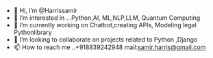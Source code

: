 - 👋 Hi, I’m @Harrissamir
- 👀 I’m interested in ...Python,AI, ML,NLP,LLM, Quantum Computing
- 🌱 I’m currently working on Chatbot,creating APIs, Modeling legal Pythonlibrary 
- 💞️ I’m looking to collaborate on projects related to Python ,Django
- 📫 How to reach me ..+918839242948 mail:samir.harris@gmail.com

<!---
Harrissamir/Harrissamir is a ✨ special ✨ repository because its `README.md` (this file) appears on your GitHub profile.
You can click the Preview link to take a look at your changes.
--->
